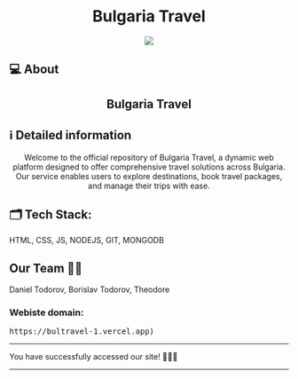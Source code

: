 <h1 align="center">Bulgaria Travel</h1>

<p align = "center">
    <img src="https://imgur.com/65kh22S" />
</p>



## 💻 About
<h2 align="center">Bulgaria Travel</h2>

## ℹ️ Detailed information 
<p align="center">
Welcome to the official repository of Bulgaria Travel, a dynamic web platform designed to offer comprehensive travel solutions across Bulgaria. Our service enables users to explore destinations, book travel packages, and manage their trips with ease.
</p>

## 🗂️ Tech Stack:
<p align="left">
    HTML, CSS, JS, NODEJS, GIT, MONGODB
</p>

## Our Team 👨‍💻 <a name = "team"></a>
Daniel Todorov, Borislav Todorov, Theodore 



<h3><B>Webiste domain:</B></h3>

<pre>https://bultravel-1.vercel.app)</pre>

<hr>

<p>You have successfully accessed our site! 👏👏👏</p>

<hr>



